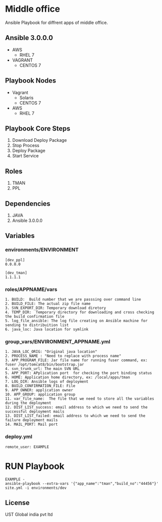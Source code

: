 # Middle office

Ansible Playbook for diffrent apps of middle office.

## Ansible 3.0.0.0
* AWS
    * RHEL 7
* VAGRANT
    * CENTOS 7

## Playbook Nodes
* Vagrant
    * Solaris
    * CENTOS 7
* AWS
    * RHEL 7

## Playbook Core Steps
1. Download Deploy Package
2. Stop Process
3. Deploy Package
4. Start Service

## Roles
1. TMAN
2. PPL

## Dependencies
1. JAVA
2. Ansible 3.0.0.0

## Variables
### environments/ENVIRONMENT
``` 
[dev_ppl]
0.0.0.0

[dev_tman]
1.1.1.1
```

### roles/APPNAME/vars
``` 
1. BUILD:  Build number that we are passsing over command line
2. BUILD_FILE: The actual zip file name
3. SVN_EXPORT_DIR: Temporary download diretory
4. TEMP_DIR:  Temporary directory for downloading and cross checking the build confirmation file
5. log_file_ansible: The log file creating on Ansible machine for sending to distribuition list
6. java_loc: Java location for symlink 
```

### group_vars/ENVIRONMENT_APPNAME.yml
``` 
1. JAVA_LOC_ORIG: "Original java location"
2. PROCESS_NAME : "Need to replace with process name"
3. APP_PROGRAM_FILE: Jar file name for running fuser command, ex: fuser /opt/tomcat8/bin/bootstrap.jar
4. svn_trunk_url: The main SVN URL
5. APP_PORT: APplication port  for checking the port binding status
6. HOME: Application home directory, ex: /local/apps/tman   
7. LOG_DIR: Ansible logs of deployment
8. BUILD_CONFIRMATION_FILE: File 
9. APP_OWNER: application owner
10. APP_GROUP: application group
11. var_file_name:  The file that we need to store all the variables during the deployment
12. DIST_LIST_success: email address to which we need to send the successful deployment mails
13. DIST_LIST_failed: email address to which we need to send the failure deployment mails
14. MAIL_PORT: Mail port 
```

### deploy.yml
``` 
remote_user: EXAMPLE
```

# RUN Playbook
```
EXAMPLE -
ansible-playbook --extra-vars '{"app_name":"tman","build_no":"44456"}' site.yml -i environments/dev  
```

License
-------
UST Global india pvt ltd

